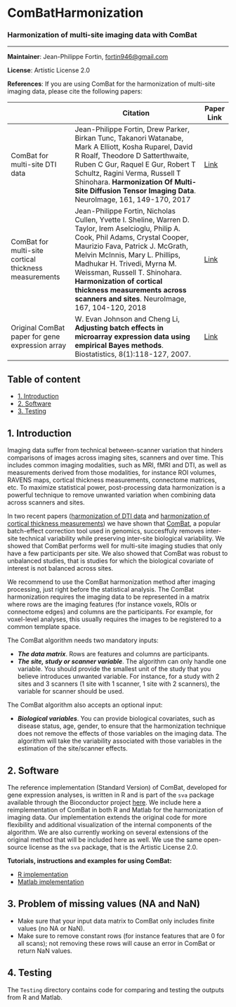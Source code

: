 # ComBatHarmonization
### Harmonization of multi-site imaging data with ComBat

--------
**Maintainer**: Jean-Philippe Fortin, fortin946@gmail.com

**License**: Artistic License 2.0

**References**: If you are using ComBat for the harmonization of multi-site imaging data, please cite the following papers:

|       | Citation     | Paper Link
| -------------  | -------------  | -------------  |
| ComBat for multi-site DTI data    | Jean-Philippe Fortin, Drew Parker, Birkan Tunc, Takanori Watanabe, Mark A Elliott, Kosha Ruparel, David R Roalf, Theodore D Satterthwaite, Ruben C Gur, Raquel E Gur, Robert T Schultz, Ragini Verma, Russell T Shinohara. **Harmonization Of Multi-Site Diffusion Tensor Imaging Data**. NeuroImage, 161, 149-170, 2017  |[Link](https://www.sciencedirect.com/science/article/pii/S1053811917306948?via%3Dihub#!)| 
| ComBat for multi-site cortical thickness measurements    | Jean-Philippe Fortin, Nicholas Cullen, Yvette I. Sheline, Warren D. Taylor, Irem Aselcioglu, Philip A. Cook, Phil Adams, Crystal Cooper, Maurizio Fava, Patrick J. McGrath, Melvin McInnis, Mary L. Phillips, Madhukar H. Trivedi, Myrna M. Weissman, Russell T. Shinohara. **Harmonization of cortical thickness measurements across scanners and sites**. NeuroImage, 167, 104-120, 2018  |[Link](https://www.sciencedirect.com/science/article/pii/S105381191730931X)| 
| Original ComBat paper for gene expression array    |  W. Evan Johnson and Cheng Li, **Adjusting batch effects in microarray expression data using empirical Bayes methods**. Biostatistics, 8(1):118-127, 2007.      | [Link](https://academic.oup.com/biostatistics/article/8/1/118/252073/Adjusting-batch-effects-in-microarray-expression) |


## Table of content
- [1. Introduction](#id-section1)
- [2. Software](#id-section2)
- [3. Testing](#id-section3)

<div id='id-section1'/>

## 1. Introduction

Imaging data suffer from technical between-scanner variation that hinders comparisons of images across imaging sites, scanners and over time. This includes common imaging modalities, such as MRI, fMRI and DTI, as well as measurements derived from those modalities, for instance ROI volumes, RAVENS maps, cortical thickness measurements, connectome matrices, etc. To maximize statistical power, post-processing data harmonization is a powerful technique to remove unwanted variation when combining data across scanners and sites. 

In two recent papers ([harmonization of DTI data](https://www.sciencedirect.com/science/article/pii/S1053811917306948?via%3Dihub#!) and [harmonization of cortical thickness measurements](https://www.sciencedirect.com/science/article/pii/S105381191730931X)) we have shown that [ComBat](https://academic.oup.com/biostatistics/article/8/1/118/252073/Adjusting-batch-effects-in-microarray-expression), a popular batch-effect correction tool used in genomics, succesffuly removes inter-site technical variability while preserving inter-site biological variability. We showed that ComBat performs well for multi-site imaging studies that only have a few participants per site. We also showed that ComBat was robust to unbalanced studies, that is studies for which the biological covariate of interest is not balanced across sites. 

We recommend to use the ComBat harmonization method after imaging processing, just right before the statistical analysis. The ComBat harmonization requires the imaging data to be represented in a matrix where rows are the imaging features (for instance voxels, ROIs or connectome edges) and columns are the participants. For example, for voxel-level analyses, this usually requires the images to be registered to a common template space. 

The ComBat algorithm needs two mandatory inputs:
- ***The data matrix***. Rows are features and columns are participants. 
- ***The site, study or scanner variable***. The algorithm can only handle one variable. You should provide the smallest unit of the study that you believe introduces unwanted variable. For instance, for a study with 2 sites and 3 scanners (1 site with 1 scanner, 1 site with 2 scanners), the variable for scanner should be used. 

The ComBat algorithm also accepts an optional input:
- ***Biological variables***. You can provide biological covariates, such as disease status, age, gender, to ensure that the harmonization technique does not remove the effects of those variables on the imaging data. The algorithm will take the variability associated with those variables in the estimation of the site/scanner effects. 

<div id='id-section2'/>

## 2. Software

The reference implementation (Standard Version) of ComBat, developed for gene expression analyses, is written in R and is part of the `sva` package available through the Bioconductor project [here](https://bioconductor.org/packages/release/bioc/html/sva.html). We include here a reimplementation of ComBat in both R and Matlab for the harmonization of imaging data. Our implementation extends the original code for more flexibility and additional visualization of the internal components of the algorithm. We are also currently working on several extensions of the original method that will be included here as well. We use the same open-source license as the `sva` package, that is the Artistic License 2.0. 

**Tutorials, instructions and examples for using ComBat:**
- [R implementation](https://github.com/Jfortin1/ComBatHarmonization/tree/master/R)
- [Matlab implementation](https://github.com/Jfortin1/ComBatHarmonization/tree/master/Matlab)

<div id='id-section2'/>

## 3. Problem of missing values (NA and NaN)

- Make sure that your input data matrix to ComBat only includes finite values (no NA or NaN).
- Make sure to remove constant rows (for instance features that are 0 for all scans); not removing these rows will cause an error in ComBat or return NaN values. 



## 4. Testing

The `Testing` directory contains code for comparing and testing the outputs from R and Matlab. 






